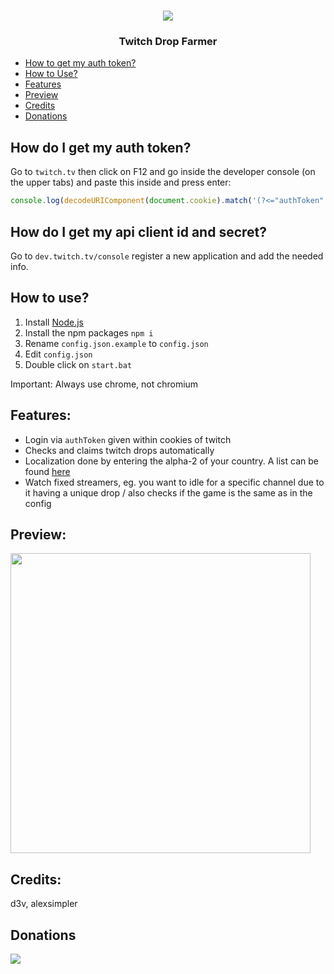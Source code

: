 <h1 align="center"><img src="https://trlx.xyz/poggat.png"/></h1>

<h3 align="center">Twitch Drop Farmer</h3>

- [How to get my auth token?](#How-do-I-get-my-auth-token)
- [How to Use?](#How-to-use)
- [Features](#Features)
- [Preview](#Preview)
- [Credits](#Credits)
- [Donations](#Donations)

## How do I get my auth token?
Go to `twitch.tv` then click on F12 and go inside the developer console (on the upper tabs) and paste this inside and press enter:
```js
console.log(decodeURIComponent(document.cookie).match('(?<="authToken":")[a-zA-z0-9]+')[0]);
```

## How do I get my api client id and secret?
Go to `dev.twitch.tv/console` register a new application and add the needed info.

## How to use?
1. Install [Node.js](https://nodejs.org/en/download/)
2. Install the npm packages `npm i`
3. Rename `config.json.example` to `config.json`
4. Edit `config.json` 
5. Double click on `start.bat`

Important: Always use chrome, not chromium

## Features:
- Login via `authToken` given within cookies of twitch
- Checks and claims twitch drops automatically
- Localization done by entering the alpha-2 of your country. A list can be found [here](https://www.iban.com/country-codes)
- Watch fixed streamers, eg. you want to idle for a specific channel due to it having a unique drop / also checks if the game is the same as in the config

## Preview:
<img src="https://cloak.vision/iR2fucWsxS.png" width=480>

## Credits:
d3v, alexsimpler

## Donations
<a href="https://www.buymeacoffee.com/trlx" target="_blank"><img src="https://trlx.xyz/buymeacoffee_small.png"></a>
